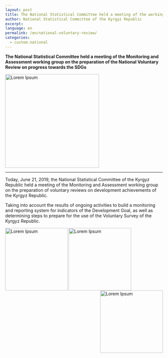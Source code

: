 ```yaml
---
layout: post
title: The National Statistical Committee held a meeting of the working group on the preparation of the National Voluntary Review on progress towards the SDGs
author: National Statistical Committee of the Kyrgyz Republic
excerpt:
language: en
permalink: /en/national-voluntary-review/
categories:
  - custom.national
---
```


**The National Statistical Committee held a meeting of the Monitoring and Assessment working group on the preparation of the National Voluntary Review on progress towards the SDGs**

<img src="{{ site.baseurl }}/news-images/con-sdg-1.jpg" alt="Lorem Ipsum" height="300px" align="center">

***

Today, June 21, 2019, the National Statistical Committee of the Kyrgyz Republic held a meeting of the Monitoring and Assessment working group on the preparation of voluntary reviews on development achievements of the Kyrgyz Republic.

Taking into account the results of ongoing activities to build a monitoring and reporting system for indicators of the Development Goal, as well as determining steps to prepare for the use of the Voluntary Survey of the Kyrgyz Republic.

<img src="{{ site.baseurl }}/news-images/con-sdg-2.jpg" height="200px" alt="Lorem Ipsum" align="left">
<img src="{{ site.baseurl }}/news-images/con-sdg-3.jpg" height="200px" alt="Lorem Ipsum" align="center">
<img src="{{ site.baseurl }}/news-images/con-sdg-4.jpg" height="200px" alt="Lorem Ipsum" align="right">
